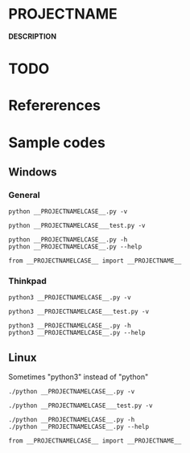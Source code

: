 # __PROJECTNAME__
__DESCRIPTION__

# TODO

# Refererences


# Sample codes

## Windows

### General

```
python __PROJECTNAMELCASE__.py -v

python __PROJECTNAMELCASE___test.py -v

python __PROJECTNAMELCASE__.py -h
python __PROJECTNAMELCASE__.py --help

from __PROJECTNAMELCASE__ import __PROJECTNAME__
```
### Thinkpad

```
python3 __PROJECTNAMELCASE__.py -v

python3 __PROJECTNAMELCASE___test.py -v

python3 __PROJECTNAMELCASE__.py -h
python3 __PROJECTNAMELCASE__.py --help
```

## Linux

Sometimes "python3" instead of "python"

```
./python __PROJECTNAMELCASE__.py -v

./python __PROJECTNAMELCASE___test.py -v

./python __PROJECTNAMELCASE__.py -h
./python __PROJECTNAMELCASE__.py --help

from __PROJECTNAMELCASE__ import __PROJECTNAME__
```
